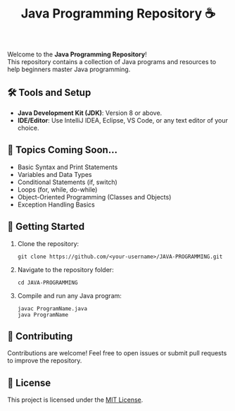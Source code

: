 <!DOCTYPE html>
<html lang="en">
<head>
    <meta charset="UTF-8">
    <meta name="viewport" content="width=device-width, initial-scale=1.0">
   
</head>
<body>
    <header>
        <h1>Java Programming Repository ☕️</h1>
    </header>
    <main>
        <section>
            <p>Welcome to the <strong>Java Programming Repository</strong>!<br>
            This repository contains a collection of Java programs and resources to help beginners master Java programming.</p>
        </section>
        <section>
            <h2>🛠️ Tools and Setup</h2>
            <ul>
                <li><strong>Java Development Kit (JDK)</strong>: Version 8 or above.</li>
                <li><strong>IDE/Editor</strong>: Use IntelliJ IDEA, Eclipse, VS Code, or any text editor of your choice.</li>
            </ul>
        </section>
        <section>
            <h2>📖 Topics Coming Soon...</h2>
            <ul>
                <li>Basic Syntax and Print Statements</li>
                <li>Variables and Data Types</li>
                <li>Conditional Statements (if, switch)</li>
                <li>Loops (for, while, do-while)</li>
                <li>Object-Oriented Programming (Classes and Objects)</li>
                <li>Exception Handling Basics</li>
            </ul>
        </section>
        <section>
            <h2>🚀 Getting Started</h2>
            <ol>
                <li>Clone the repository:
                    <pre><code>git clone https://github.com/&lt;your-username&gt;/JAVA-PROGRAMMING.git</code></pre>
                </li>
                <li>Navigate to the repository folder:
                    <pre><code>cd JAVA-PROGRAMMING</code></pre>
                </li>
                <li>Compile and run any Java program:
                    <pre><code>javac ProgramName.java
java ProgramName</code></pre>
                </li>
            </ol>
        </section>
        <section>
            <h2>🌟 Contributing</h2>
            <p>Contributions are welcome! Feel free to open issues or submit pull requests to improve the repository.</p>
        </section>
        <section>
            <h2>📄 License</h2>
            <p>This project is licensed under the <a href="LICENSE">MIT License</a>.</p>
        </section>
    </main>
</body>
</html>
